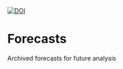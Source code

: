 [![DOI](https://zenodo.org/badge/DOI/10.5281/zenodo.1101123.svg)](https://doi.org/10.5281/zenodo.1101123)

# Forecasts
Archived forecasts for future analysis
